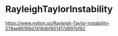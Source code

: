 # RayleighTaylorInstability

https://www.notion.so/Rayleigh-Taylor-instability-578ae86166d7419dbf801417d997bf82

